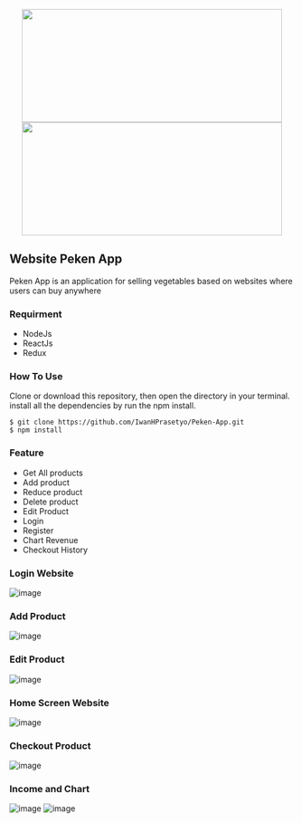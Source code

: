<p align="center">
  <img width="460" height="200" src="https://www.techaltum.com/img/react-js.jpg">
  <img width="460" height="200" src="https://icons-for-free.com/iconfiles/png/512/logo+react+react+js+icon-1320184811840217251.png">
</p>

## Website Peken App

Peken App is an application for selling vegetables based on websites where users can buy anywhere

### Requirment

* NodeJs
* ReactJs
* Redux

### How To Use

Clone or download this repository, then open the directory in your terminal. install all the dependencies by run the npm install.

```
$ git clone https://github.com/IwanHPrasetyo/Peken-App.git
$ npm install
```

### Feature

* Get All products
* Add product
* Reduce product
* Delete product
* Edit Product
* Login
* Register
* Chart Revenue
* Checkout History

### Login Website

![image](https://user-images.githubusercontent.com/55027286/67617953-c9305b00-f812-11e9-9928-1624bbe42328.png)

### Add Product

![image](https://user-images.githubusercontent.com/55027286/67618175-034f2c00-f816-11e9-92ae-092448cfd4a9.png)

### Edit Product

![image](https://user-images.githubusercontent.com/55027286/67618196-55904d00-f816-11e9-8a65-af62a18a46ec.png)

### Home Screen Website

![image](https://user-images.githubusercontent.com/55027286/67617989-2c21f200-f813-11e9-9dab-56fb18ad6b1a.png)

### Checkout Product

![image](https://user-images.githubusercontent.com/55027286/67618017-74d9ab00-f813-11e9-96bd-dd44eefd8a48.png)

### Income and Chart

![image](https://user-images.githubusercontent.com/55027286/67618128-32b16900-f815-11e9-8664-8b7cf65c8381.png)
![image](https://user-images.githubusercontent.com/55027286/67618146-773d0480-f815-11e9-82a0-ccb2c97d0d7c.png)
